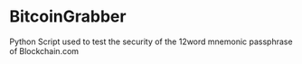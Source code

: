 # BitcoinGrabber
Python Script used to test the security of the 12word mnemonic passphrase of Blockchain.com
